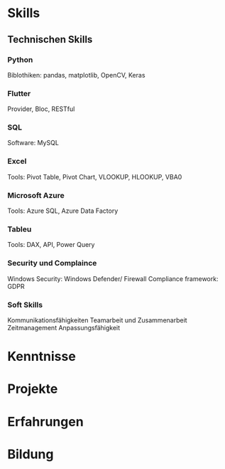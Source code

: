 # Skills
## Technischen Skills
### Python
Biblothiken: pandas, matplotlib, OpenCV, Keras

### Flutter
Provider, Bloc, RESTful

### SQL
Software: MySQL

### Excel
Tools: Pivot Table, Pivot Chart,
VLOOKUP, HLOOKUP, VBA0

### Microsoft Azure
Tools: Azure SQL, Azure Data Factory

### Tableu
Tools: DAX, API, Power Query

### Security und Complaince
Windows Security: Windows Defender/ 
Firewall
Compliance framework: GDPR

### Soft Skills
Kommunikationsfähigkeiten
Teamarbeit und Zusammenarbeit
Zeitmanagement
Anpassungsfähigkeit


# Kenntnisse

# Projekte

# Erfahrungen

# Bildung

